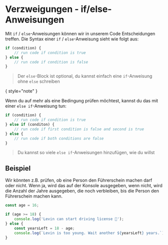# Verzweigungen - if/else-Anweisungen

<show-structure depth="2" />

Mit `if` / `else`-Anweisungen können wir in unserem Code Entscheidungen treffen. Die Syntax einer `if` / `else`-Anweisung sieht wie folgt aus:

```JavaScript
if (condition) {
	// run code if condition is true
} else {
	// run code if condition is false
}
```

> Der `else`-Block ist optional, du kannst einfach eine `if`-Anweisung ohne `else` schreiben

{ style="note" }

Wenn du auf mehr als eine Bedingung prüfen möchtest, kannst du das mit einer `else if`-Anweisung tun:

```JavaScript
if (condition) {
	// run code if condition is true
} else if (conditon) {
	// run code if first condition is false and second is true
} else {
	// run code if both conditions are false
}
```

> Du kannst so viele `else if`-Anweisungen hinzufügen, wie du willst

## Beispiel

Wir könnten z.B. prüfen, ob eine Person den Führerschein machen darf oder nicht. Wenn ja, wird das auf der Konsole ausgegeben, wenn nicht, wird die
Anzahl der Jahre ausgegeben, die noch verbleiben, bis die Person den Führerschein machen kann.

```JavaScript
const age = 16;

if (age >= 18) {
	console.log('Levin can start driving license 🚗');
} else {
	const yearsLeft = 18 - age;
	console.log(`Levin is too young. Wait another ${yearsLeft} years.`);
}
```